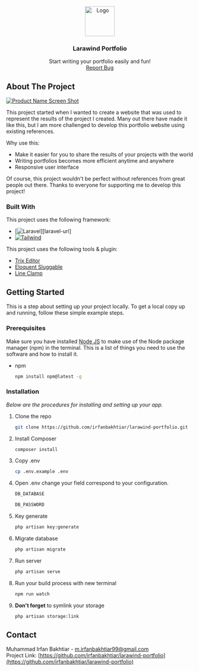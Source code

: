 <!-- Improved compatibility of back to top link: See: https://github.com/othneildrew/Best-README-Template/pull/73 -->

<a name="readme-top"></a>

<!--
*** Thanks for checking out the Best-README-Template. If you have a suggestion
*** that would make this better, please fork the repo and create a pull request
*** or simply open an issue with the tag "enhancement".
*** Don't forget to give the project a star!
*** Thanks again! Now go create something AMAZING! :D
-->

<!-- PROJECT LOGO -->
<br />
<div align="center">
  <a href="https://github.com/irfanbakhtiar/larawind-portfolio">
    <img src="images/logo.png" alt="Logo" width="80" height="80">
  </a>

  <h3 align="center">Larawind Portfolio</h3>

  <p align="center">
    Start writing your portfolio easily and fun!
    <br />
    <a href="https://github.com/irfanbakhtiar/larawind-portfolio/issues">Report Bug</a>
<!--     ·
    <a href="https://github.com/irfanbakhtiar/larawind-portfolio/issue">Request Feature</a> -->
  </p>
</div>

<!-- ABOUT THE PROJECT -->

## About The Project

[![Product Name Screen Shot][product-screenshot]](https://example.com)

This project started when I wanted to create a website that was used to represent the results of the project I created. Many out there have made it like this, but I am more challenged to develop this portfolio website using existing references.

Why use this:

-   Make it easier for you to share the results of your projects with the world
-   Writing portfolios becomes more efficient anytime and anywhere
-   Responsive user interface

Of course, this project wouldn't be perfect without references from great people out there. Thanks to everyone for supporting me to develop this project!

### Built With

This project uses the following framework:

-   [![Laravel][laravel.com]][laravel-url]
-   [![Tailwind][tailwindcss.com]][tailwindcss-url]

This project uses the following tools & plugin:

-   <a href="https://github.com/basecamp/trix">Trix Editor</a>
-   <a href="https://github.com/cviebrock/eloquent-sluggable">Eloquent Sluggable</a>
-   <a href="https://github.com/tailwindlabs/tailwindcss-line-clamp">Line Clamp</a>

<!-- GETTING STARTED -->

## Getting Started

This is a step about setting up your project locally. To get a local copy up and running, follow these simple example steps.

### Prerequisites

Make sure you have installed <a href="https://nodejs.org">Node JS</a> to make use of the Node package manager (npm) in the terminal. This is a list of things you need to use the software and how to install it.

-   npm
    ```sh
    npm install npm@latest -g
    ```

### Installation

_Below are the procedures for installing and setting up your app._

1. Clone the repo
    ```sh
    git clone https://github.com/irfanbakhtiar/larawind-portfolio.git
    ```
2. Install Composer
    ```sh
    composer install
    ```
3. Copy .env
    ```sh
    cp .env.example .env
    ```
4. Open .env change your field correspond to your configuration.
    ```sh
    DB_DATABASE
    ```
    ```sh
    DB_PASSWORD
    ```
5. Key generate
    ```sh
    php artisan key:generate
    ```
6. Migrate database
    ```sh
    php artisan migrate
    ```
7. Run server
    ```sh
    php artisan serve
    ```
8. Run your build process with new terminal
    ```sh
    npm run watch
    ```
9. <b>Don't forget</b> to symlink your storage
    ```sh
    php artisan storage:link
    ```

<!-- USAGE -->
<!-- ## Usage

Use this space to show useful examples of how a project can be used. Additional screenshots, code examples and demos work well in this space. You may also link to more resources. -->

<!-- LICENSE -->
<!-- ## License

Distributed under the MIT License. See `LICENSE.txt` for more information. -->

<!-- CONTACT -->

## Contact

Muhammad Irfan Bakhtiar - m.irfanbakhtiar99@gmail.com<br>
Project Link: [https://github.com/irfanbakhtiar/larawind-portfolio](https://github.com/irfanbakhtiar/larawind-portfolio)

<!-- MARKDOWN LINKS & IMAGES -->
<!-- https://www.markdownguide.org/basic-syntax/#reference-style-links -->

[product-screenshot]: images/screenshot.png
[tailwindcss.com]: https://img.shields.io/badge/Tailwind%20CSS-06b6d4?style=for-the-badge&logo=tailwindcss&logoColor=white
[tailwindcss-url]: https://tailwindcss.com
[laravel.com]: https://img.shields.io/badge/Laravel-FF2D20?style=for-the-badge&logo=laravel&logoColor=white
